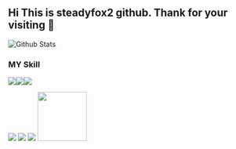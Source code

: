 
## Hi This is steadyfox2 github. Thank for your visiting 👋


![Github Stats](https://github-readme-stats.vercel.app/api?username=steadyfox2&theme=great-gatsby&show_icons=true)


### MY Skill

<img src="https://img.shields.io/badge/Python-3766AB?style=plastic-square&logo=Python&logoColor=white"/><img src="https://img.shields.io/badge/Numpy-013243?style=plastic-square&logo=Numpy&logoColor=yellow"/><img src="https://img.shields.io/badge/Pandas-150458?style=plastic-square&logo=Pandas&logoColor=white"/>

<img src="https://img.shields.io/badge/scikit-learn-F7931E?style=plastic-square&logo=scikit-learn&logoColor=white"/>


<img src="https://img.shields.io/badge/MYSQL-4479A1?style=plastic-square&logo=MYSQL&logoColor=white"/>

<img src="https://img.shields.io/badge/Tableau-E97627?style=plastic-square&logo=Tableau&logoColor=white"/>

<img src="https://img.shields.io/badge/PyTorch-EE4C2C?style=plastic-square&logo=PyTorch&logoColor=white" width="100" height="100"/>

<!--
**steadyfox2/steadyfox2** is a ✨ _special_ ✨ repository because its `README.md` (this file) appears on your GitHub profile.

Here are some ideas to get you started:

- 🔭 I’m currently working on ...
- 🌱 I’m currently learning ...
- 👯 I’m looking to collaborate on ...
- 🤔 I’m looking for help with ...
- 💬 Ask me about ...
- 📫 How to reach me: ...
- 😄 Pronouns: ...
- ⚡ Fun fact: ...
-->
